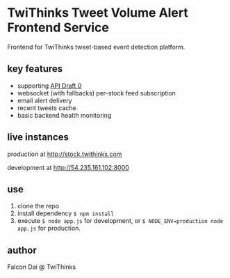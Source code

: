 TwiThinks Tweet Volume Alert Frontend Service
=============================================
Frontend for TwiThinks tweet-based event detection platform.

key features
------------
- supporting [API Draft 0](https://trello.com/c/YqmLu2fZ/46-api-draft-0)
- websocket (with fallbacks) per-stock feed subscription
- email alert delivery 
- recent tweets cache
- basic backend health monitoring

live instances
--------------
production at http://stock.twithinks.com

development at http://54.235.161.102:8000

use
---
1. clone the repo
2. install dependency ```$ npm install```
3. execute ```$ node app.js``` for development, or ```$ NODE_ENV=production node app.js``` for production.

author
------
Falcon Dai @ TwiThinks
